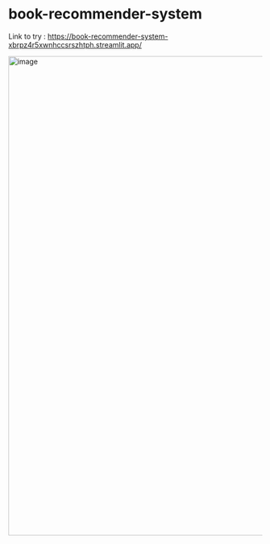 # book-recommender-system

Link to try : https://book-recommender-system-xbrpz4r5xwnhccsrszhtph.streamlit.app/

<img width="953" alt="image" src="https://github.com/adarsh268/book-recommender-system/assets/109815491/20709ec3-5f62-4063-b3fd-a44f28582ec2">
